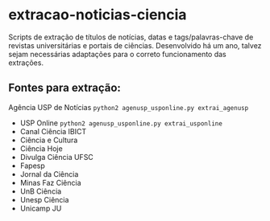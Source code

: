 # extracao-noticias-ciencia

Scripts de extração de títulos de notícias, datas e tags/palavras-chave de revistas universitárias e portais de ciências. Desenvolvido há um ano, talvez sejam necessárias adaptações para o correto funcionamento das extrações.

## Fontes para extração:

Agência USP de Notícias
```python2 agenusp_usponline.py extrai_agenusp```
* USP Online
`python2 agenusp_usponline.py extrai_usponline`
* Canal Ciência IBICT
* Ciência e Cultura
* Ciência Hoje
* Divulga Ciência UFSC
* Fapesp
* Jornal da Ciência
* Minas Faz Ciência
* UnB Ciência
* Unesp Ciência
* Unicamp JU
